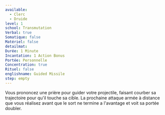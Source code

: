 ```yaml
---
available:
  - Clerc
  - Druide
level: 1
school: Transmutation
Verbal: true
Somatique: false
Matériel: false
detailmat:
Durée: 1 Minute
Incantation: 1 Action Bonus
Portée: Personnelle
Concentration: true
Rituel: false
englishname: Guided Missile
step: empty
---
```

Vous prononcez une prière pour guider votre projectile, faisant courber sa trajectoire pour qu'il touche sa cible. La prochaine attaque armée à distance que vous réalisez avant que le sort ne termine a l'avantage et voit sa portée doubler.
